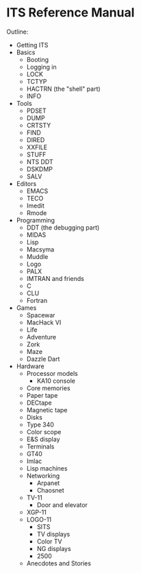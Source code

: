# ITS Reference Manual

Outline:

- Getting ITS
- Basics
  - Booting
  - Logging in
  - LOCK
  - TCTYP
  - HACTRN (the "shell" part)
  - INFO
- Tools
  - PDSET
  - DUMP
  - CRTSTY
  - FIND
  - DIRED
  - XXFILE
  - STUFF
  - NTS DDT
  - DSKDMP
  - SALV
- Editors
  - EMACS
  - TECO
  - Imedit
  - Rmode
- Programming
  - DDT (the debugging part)
  - MIDAS
  - Lisp
  - Macsyma
  - Muddle
  - Logo
  - PALX
  - IMTRAN and friends
  - C
  - CLU
  - Fortran
- Games
  - Spacewar
  - MacHack VI
  - Life
  - Adventure
  - Zork
  - Maze
  - Dazzle Dart
- Hardware
  - Processor models
    - KA10 console
  - Core memories
  - Paper tape
  - DECtape
  - Magnetic tape
  - Disks
  - Type 340
  - Color scope
  - E&S display
  - Terminals
  - GT40
  - Imlac
  - Lisp machines
  - Networking
    - Arpanet
    - Chaosnet
  - TV-11
    - Door and elevator
  - XGP-11
  - LOGO-11
    - SITS
    - TV displays
    - Color TV
    - NG displays
    - 2500
  - Anecdotes and Stories
